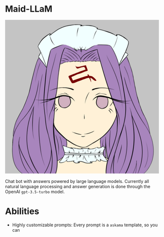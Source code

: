 # Maid-LLaM

![alt Maid](assets/art.jpg)

Chat bot with answers powered by large language models. Currently all natural language processing and answer generation is done through the OpenAI `gpt-3.5-turbo` model.

# Abilities

- Highly customizable prompts: Every prompt is a `askama` template, so you can 
